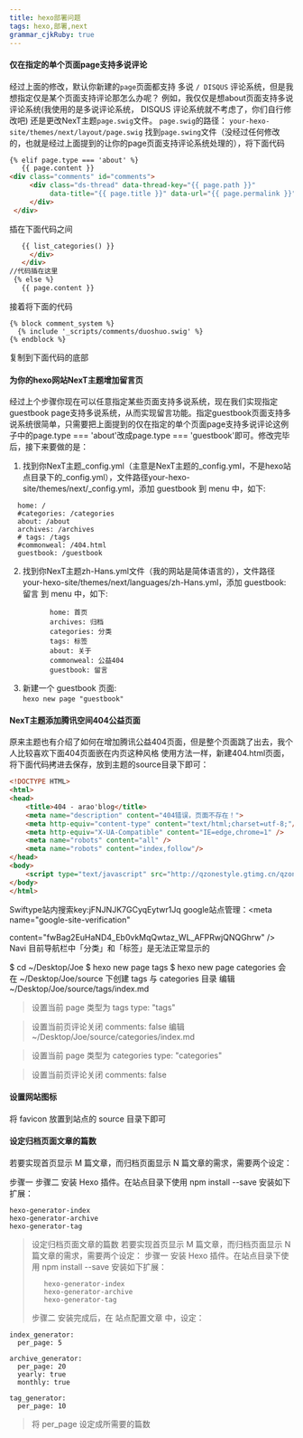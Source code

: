 ```yaml
---
title: hexo部署问题
tags: hexo,部署,next
grammar_cjkRuby: true
---
```


#### 仅在指定的单个页面page支持多说评论  

经过上面的修改，默认你新建的`page`页面都支持 多说 `/ DISQUS` 评论系统，但是我想指定仅是某个页面支持评论那怎么办呢？
例如，我仅仅是想about页面支持多说评论系统(我使用的是多说评论系统， DISQUS 评论系统就不考虑了，你们自行修改吧)
还是更改NexT主题`page.swig`文件。
`page.swig`的路径： `your-hexo-site/themes/next/layout/page.swig`
找到`page.swing`文件（没经过任何修改的，也就是经过上面提到的让你的page页面支持评论系统处理的），将下面代码
```` html
{% elif page.type === 'about' %}
   {{ page.content }}
<div class="comments" id="comments">
     <div class="ds-thread" data-thread-key="{{ page.path }}"
          data-title="{{ page.title }}" data-url="{{ page.permalink }}">
     </div>
 </div>  
 ````
 插在下面代码之间
 
 ````html
    {{ list_categories() }}
      </div>
    </div>
//代码插在这里
  {% else %}
    {{ page.content }}
````
接着将下面的代码

````
{% block comment_system %}
  {% include '_scripts/comments/duoshuo.swig' %}
{% endblock %}
````
复制到下面代码的底部


#### 为你的hexo网站NexT主题增加留言页

经过上个步骤你现在可以任意指定某些页面支持多说系统，现在我们实现指定guestbook page支持多说系统，从而实现留言功能。指定guestbook页面支持多说系统很简单，只需要把上面提到的仅在指定的单个页面page支持多说评论这例子中的page.type === 'about'改成page.type === 'guestbook'即可。修改完毕后，接下来要做的是：

1. 找到你NexT主题_config.yml（主意是NexT主题的_config.yml，不是hexo站点目录下的_config.yml），文件路径your-hexo-site/themes/next/_config.yml，添加 guestbook 到 menu 中，如下:

````menu:
  home: /
  #categories: /categories
  about: /about
  archives: /archives
  # tags: /tags
  #commonweal: /404.html
  guestbook: /guestbook
````

2. 找到你NexT主题zh-Hans.yml文件（我的网站是简体语言的），文件路径your-hexo-site/themes/next/languages/zh-Hans.yml，添加 guestbook: 留言 到 menu 中，如下:  

```` menu:
          home: 首页
          archives: 归档
          categories: 分类
          tags: 标签
          about: 关于
          commonweal: 公益404
          guestbook: 留言
````
3. 新建一个 guestbook 页面:       
`hexo new page "guestbook"`

#### NexT主题添加腾讯空间404公益页面
原来主题也有介绍了如何在增加腾讯公益404页面，但是整个页面跳了出去，我个人比较喜欢下面404页面嵌在内页这种风格
使用方法一样，新建404.html页面，将下面代码拷进去保存，放到主题的source目录下即可：
````html
<!DOCTYPE HTML>
<html>
<head>
	<title>404 - arao'blog</title>
	<meta name="description" content="404错误，页面不存在！">
	<meta http-equiv="content-type" content="text/html;charset=utf-8;"/>
	<meta http-equiv="X-UA-Compatible" content="IE=edge,chrome=1" />
	<meta name="robots" content="all" />
	<meta name="robots" content="index,follow"/>
</head>
<body>
	<script type="text/javascript" src="http://qzonestyle.gtimg.cn/qzone_v6/lostchild/search_children.js" charset="utf-8"></script>
</body>
</html>
````

Swiftype站内搜索key:jFNJNJK7GCyqEytwr1Jq 
google站点管理：<meta name="google-site-verification"

 content="fwBag2EuHaND4_Eb0vkMqQwtaz_WL_AFPRwjQNQGhrw" />
Navi
目前导航栏中「分类」和「标签」是无法正常显示的


$ cd ~/Desktop/Joe
$ hexo new page tags
$ hexo new page categories
会在 ~/Desktop/Joe/source 下创建 tags 与 categories 目录
编辑 ~/Desktop/Joe/source/tags/index.md


> 设置当前 page 类型为 tags
type: "tags"

> 设置当前页评论关闭
comments: false
编辑 ~/Desktop/Joe/source/categories/index.md


> 设置当前 page 类型为 categories
type: "categories"

> 设置当前页评论关闭
comments: false


<script>window._bd_share_config={"common":{"bdSnsKey":{},"bdText":"","bdMini":"1","bdMiniList":false,"bdPic":"","bdStyle":"0","bdSize":"16"},"slide":{"type":"slide","bdImg":"3","bdPos":"right","bdTop":"100"},"image":{"viewList":["qzone","tsina","tqq","renren","weixin"],"viewText":"分享到：","viewSize":"16"},"selectShare":{"bdContainerClass":null,"bdSelectMiniList":["qzone","tsina","tqq","renren","weixin"]}};with(document)0[(getElementsByTagName('head')[0]||body).appendChild(createElement('script')).src='http://bdimg.share.baidu.com/static/api/js/share.js?v=89860593.js?cdnversion='+~(-new Date()/36e5)];</script>


#### 设置网站图标

将 favicon 放置到站点的 source 目录下即可


#### 设定归档页面文章的篇数

若要实现首页显示 M 篇文章，而归档页面显示 N 篇文章的需求，需要两个设定：

步骤一
步骤二
安装 Hexo 插件。在站点目录下使用 npm install --save 安装如下扩展：

    hexo-generator-index
    hexo-generator-archive
    hexo-generator-tag



> 设定归档页面文章的篇数
若要实现首页显示 M 篇文章，而归档页面显示 N 篇文章的需求，需要两个设定：
步骤一
安装 Hexo 插件。在站点目录下使用 npm install --save 安装如下扩展：
>````
>    hexo-generator-index
>    hexo-generator-archive
>    hexo-generator-tag
>````
>步骤二
>安装完成后，在 站点配置文章 中，设定：
````
index_generator:
  per_page: 5

archive_generator:
  per_page: 20
  yearly: true
  monthly: true

tag_generator:
  per_page: 10
````
> 将 per_page 设定成所需要的篇数